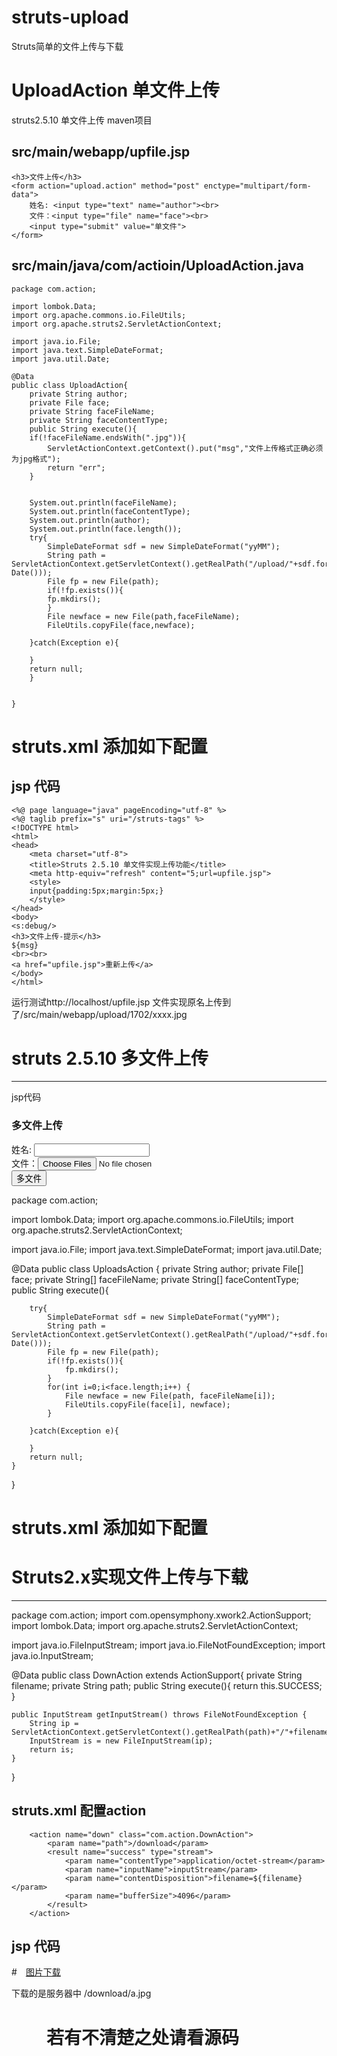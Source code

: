 # struts-upload
Struts简单的文件上传与下载

# UploadAction 单文件上传
struts2.5.10 单文件上传 maven项目

src/main/webapp/upfile.jsp
-------------------------------------------

	<h3>文件上传</h3>
	<form action="upload.action" method="post" enctype="multipart/form-data">
	    姓名: <input type="text" name="author"><br>
	    文件：<input type="file" name="face"><br>
	    <input type="submit" value="单文件">
	</form>

src/main/java/com/actioin/UploadAction.java
-------------------------------------------
	package com.action;

	import lombok.Data;
	import org.apache.commons.io.FileUtils;
	import org.apache.struts2.ServletActionContext;

	import java.io.File;
	import java.text.SimpleDateFormat;
	import java.util.Date;

	@Data
	public class UploadAction{
	    private String author;
	    private File face;
	    private String faceFileName;
	    private String faceContentType;
	    public String execute(){
		if(!faceFileName.endsWith(".jpg")){
		    ServletActionContext.getContext().put("msg","文件上传格式正确必须为jpg格式");
		    return "err";
		}


		System.out.println(faceFileName);
		System.out.println(faceContentType);
		System.out.println(author);
		System.out.println(face.length());
		try{
		    SimpleDateFormat sdf = new SimpleDateFormat("yyMM");
		    String path = ServletActionContext.getServletContext().getRealPath("/upload/"+sdf.format(new Date()));
		    File fp = new File(path);
		    if(!fp.exists()){
			fp.mkdirs();
		    }
		    File newface = new File(path,faceFileName);
		    FileUtils.copyFile(face,newface);

		}catch(Exception e){

		}
		return null;
	    }


	}
	
	
# struts.xml 添加如下配置

  <package name="reg" extends="struts-default" namespace="/">
        <action name="upload" class="com.action.UploadAction"/>
  </package>


 jsp 代码
-------------------------------------------
	<%@ page language="java" pageEncoding="utf-8" %>
	<%@ taglib prefix="s" uri="/struts-tags" %>
	<!DOCTYPE html>
	<html>
	<head>
	    <meta charset="utf-8">
	    <title>Struts 2.5.10 单文件实现上传功能</title>
	    <meta http-equiv="refresh" content="5;url=upfile.jsp">
	    <style>
		input{padding:5px;margin:5px;}
	    </style>
	</head>
	<body>
	<s:debug/>
	<h3>文件上传-提示</h3>
	${msg}
	<br><br>
	<a href="upfile.jsp">重新上传</a>
	</body>
	</html>

运行测试http://localhost/upfile.jsp
文件实现原名上传到了/src/main/webapp/upload/1702/xxxx.jpg



# struts 2.5.10 多文件上传
---------------------------------------------------
jsp代码
	<h3>多文件上传</h3>
	<form action="uploads.action" method="post" enctype="multipart/form-data">
	    姓名: <input type="text" name="author"><br>
	    文件：<input type="file" name="face" multiple><br>
	    <input type="submit" value="多文件">
	</form>




package com.action;

import lombok.Data;
import org.apache.commons.io.FileUtils;
import org.apache.struts2.ServletActionContext;

import java.io.File;
import java.text.SimpleDateFormat;
import java.util.Date;

@Data
public class UploadsAction {
    private String author;
    private File[] face;
    private String[] faceFileName;
    private String[] faceContentType;
    public String execute(){

        try{
            SimpleDateFormat sdf = new SimpleDateFormat("yyMM");
            String path = ServletActionContext.getServletContext().getRealPath("/upload/"+sdf.format(new Date()));
            File fp = new File(path);
            if(!fp.exists()){
                fp.mkdirs();
            }
            for(int i=0;i<face.length;i++) {
                File newface = new File(path, faceFileName[i]);
                FileUtils.copyFile(face[i], newface);
            }

        }catch(Exception e){

        }
        return null;
    }


}

# struts.xml 添加如下配置


 # <action name="uploads" class="com.action.UploadsAction"/>
 
 
 
 # Struts2.x实现文件上传与下载
 -----------------------------------------------

package com.action;
import com.opensymphony.xwork2.ActionSupport;
import lombok.Data;
import org.apache.struts2.ServletActionContext;

import java.io.FileInputStream;
import java.io.FileNotFoundException;
import java.io.InputStream;


@Data
public class DownAction extends ActionSupport{
    private String filename;
    private String path;
    public String execute(){
        return this.SUCCESS;
    }

    public InputStream getInputStream() throws FileNotFoundException {
        String ip = ServletActionContext.getServletContext().getRealPath(path)+"/"+filename;
        InputStream is = new FileInputStream(ip);
        return is;
    }
}


struts.xml 配置action
-------------------------------------------

        <action name="down" class="com.action.DownAction">
            <param name="path">/download</param>
            <result name="success" type="stream">
                <param name="contentType">application/octet-stream</param>
                <param name="inputName">inputStream</param>
                <param name="contentDisposition">filename=${filename}</param>
                <param name="bufferSize">4096</param>
            </result>
        </action>



jsp 代码
----------------------------------------
#　<a href="down.action?filename=a.jpg" download>图片下载</a> 


下载的是服务器中 /download/a.jpg


 
# 　　若有不清楚之处请看源码
